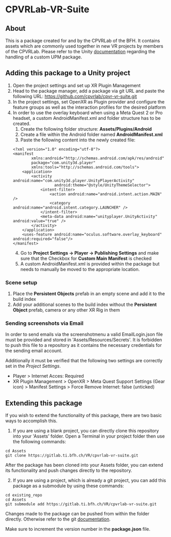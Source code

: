 # CPVRLab-VR-Suite

## About

This is a package created for and by the CPVRLab of the BFH. It contains assets which are commonly used together in new VR projects by members of the CPVRLab.
Please refer to the Unity [documentation](https://docs.unity3d.com/Manual/CustomPackages.html) regarding the handling of a custom UPM package.

## Adding this package to a Unity project

1. Open the project settings and set up XR Plugin Management
2. Head to the package manager, add a package via git URL and paste the following URL: https://github.com/cpvrlab/cpvr-vr-suite.git
3. In the project settings, set OpenXR as Plugin provider and configure the feature groups as well as the interaction profiles for the desired platform
4. In order to use the overlay keyboard when using a Meta Quest 2 or Pro headset, a custom AndroidManifest.xml and folder structure has to be created.
   1. Create the following folder structure: **Assets/Plugins/Android**
   2. Create a file within the Android folder named **AndroidManifest.xml**
   3. Paste the following content into the newly created file:
   ```
   <?xml version="1.0" encoding="utf-8"?>
   <manifest
           xmlns:android="http://schemas.android.com/apk/res/android"
           package="com.unity3d.player"
           xmlns:tools="http://schemas.android.com/tools">
       <application>
           <activity android:name="com.unity3d.player.UnityPlayerActivity"
                     android:theme="@style/UnityThemeSelector">
               <intent-filter>
                   <action android:name="android.intent.action.MAIN" />
                   <category android:name="android.intent.category.LAUNCHER" />
               </intent-filter>
               <meta-data android:name="unityplayer.UnityActivity" android:value="true" />
           </activity>
       </application>
       <uses-feature android:name="oculus.software.overlay_keyboard" android:required="false"/>
   </manifest>
   ```
   4. Go to **Project Settings -> Player -> Publishing Settings** and make sure that the Checkbox for **Custom Main Manifest** is checked
   5. A custom AndroidManifest.xml is provided within the package but needs to manually be moved to the appropriate location.

### Scene setup

1. Place the **Persistent Objects** prefab in an empty scene and add it to the build index
2. Add your additional scenes to the build index without the **Persistent Object** prefab, camera or any other XR Rig in them

### Sending screenshots via Email

In order to send emails via the screenshotmenu a valid EmailLogin.json file must be provided and stored in 'Assets/Resources/Secrets'. It is forbidden to push this file to a repository as it contains the necessary credentials for the sending email account.

Additionally it must be verified that the following two settings are correctly set in the *Project Settings*.
- Player > Internet Acces: Required
- XR Plugin Management > OpenXR > Meta Quest Support Settings (Gear icon) > Manifest Settings > Force Remove Internet: false (unticked)

## Extending this package

If you wish to extend the functionality of this package, there are two basic ways to accomplish this.
1. If you are using a blank project, you can directly clone this repository into your 'Assets' folder. Open a Terminal in your project folder then use the following commands:
```
cd Assets
git clone https://gitlab.ti.bfh.ch/VR/cpvrlab-vr-suite.git
```
After the package has been cloned into your Assets folder, you can extend its functionality and push changes directly to the repository.

2. If you are using a project, which is already a git project, you can add this package as a submodule by using these commands:

```
cd existing_repo
cd Assets
git submodule add https://gitlab.ti.bfh.ch/VR/cpvrlab-vr-suite.git
```

Changes made to the package can be pushed from within the folder directly. Otherwise refer to the git [documentation](https://git-scm.com/book/en/v2/Git-Tools-Submodules).

Make sure to increment the version number in the **package.json** file.
